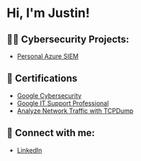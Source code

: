 <h1>Hi, I'm Justin!</h1>
<h2>👨‍💻 Cybersecurity Projects: </h2>

  - [Personal Azure SIEM](https://github.com/JustInCybersecurity/PersonalAzureSIEM.git)
 
<h2>📝 Certifications</h2>

  - [Google Cybersecurity](https://www.coursera.org/account/accomplishments/professional-cert/MCV3SDZE5YUH)
  - [Google IT Support Professional](https://coursera.org/share/f2762d902ff649484922f78957566f2f)
  - [Analyze Network Traffic with TCPDump](https://coursera.org/share/8399af97dc2a50e00fcde68184f4fd32)

<h2> 🤳 Connect with me:</h2>

  - [LinkedIn](https://www.linkedin.com/in/justin-potter-b40844163/)

<!--
**JustInCybersecurity/JustInCybersecurity** is a ✨ _special_ ✨ repository because its `README.md` (this file) appears on your GitHub profile.

Here are some ideas to get you started:

- 🔭 I’m currently working on ...
- 🌱 I’m currently learning ...
- 👯 I’m looking to collaborate on ...
- 🤔 I’m looking for help with ...
- 💬 Ask me about ...
- 📫 How to reach me: ...
- 😄 Pronouns: ...
- ⚡ Fun fact: ...
-->
